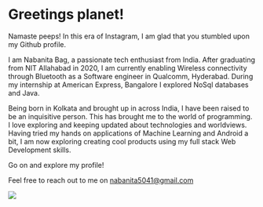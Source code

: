 # Greetings planet!

Namaste peeps! In this era of Instagram, I am glad that you stumbled upon my Github profile.

I am Nabanita Bag, a passionate tech enthusiast from India. After graduating from NIT Allahabad in 2020, I am currently enabling Wireless connectivity through Bluetooth as a Software engineer in Qualcomm, Hyderabad. During my internship at American Express, Bangalore I explored NoSql databases and Java.

Being born in Kolkata and brought up in across India, I have been raised to be an inquisitive person. This has brought me to the world of programming.
I love exploring and keeping updated about technologies and worldviews. Having tried my hands on applications of Machine Learning and Android a bit, I am now exploring creating cool products using my full stack Web Development skills.

Go on and explore my profile! 

Feel free to reach out to me on nabanita5041@gmail.com

![](https://komarev.com/ghpvc/?username=nabanitabag)
